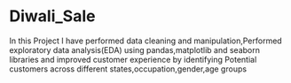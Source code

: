 # Diwali_Sale
In this Project I have performed data cleaning and manipulation,Performed exploratory data analysis(EDA) using pandas,matplotlib and seaborn libraries and improved customer experience by identifying Potential customers across different states,occupation,gender,age groups
